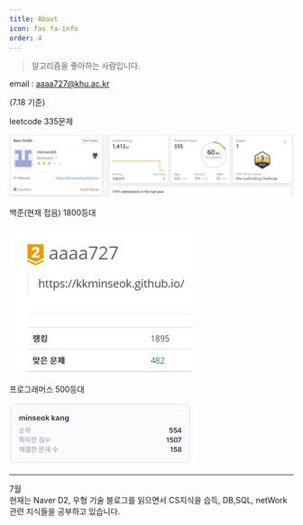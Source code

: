 ```yaml
---
title: About
icon: fas fa-info
order: 4
---
```



> 알고리즘을 좋아하는 사람입니다.


email : aaaa727@khu.ac.kr


(7.18 기준)

leetcode 335문제

![](/assets/img/sample/0718leetcode.JPG)  


백준(현재 접음) 1800등대

![](/assets/img/sample/0718baekjoon.JPG)  

프로그래머스 500등대

![](/assets/img/sample/0718programmers.JPG)


----

7월  
현재는 Naver D2, 우형 기술 블로그를 읽으면서 CS지식을 습득, DB,SQL, netWork관련 지식들을 공부하고 있습니다.
